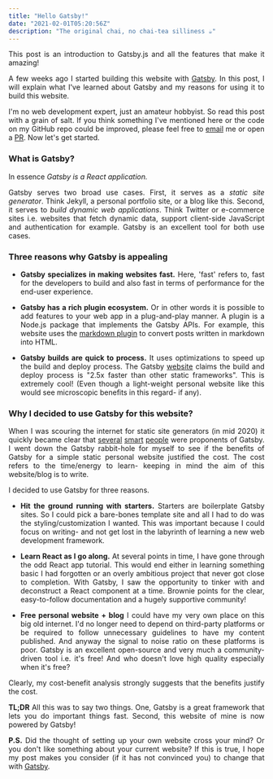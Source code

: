 ```yaml
---
title: "Hello Gatsby!"
date: "2021-02-01T05:20:56Z"
description: "The original chai, no chai-tea silliness ☕"
---
```

<style>

body {

text-align: justify
}

</style>

This post is an introduction to Gatsby.js and all the features that make it amazing!

A few weeks ago I started building this website with [Gatsby]([https://www.gatsbyjs.com/](https://www.gatsbyjs.com/)). In this post, I will explain what I've learned about Gatsby and my reasons for using it to build this website. 

I'm no web development expert, just an amateur hobbyist. So read this post with a grain of salt. If you think something I've mentioned here or the code on my GitHub repo could be improved, please feel free to [email](mailto:rhea49rdgs@gmail.com) me or open a [PR]([https://github.com/missrhea/missrhea.github.io/tree/dev](https://github.com/missrhea/missrhea.github.io/tree/dev)). Now let's get started.

### What is Gatsby?

In essence *Gatsby is a React application.* 

Gatsby serves two broad use cases. First, it serves as a *static site generator*. Think Jekyll, a personal portfolio site, or a blog like this. Second, it serves to *build dynamic web applications*. Think Twitter or e-commerce sites i.e. websites that fetch dynamic data, support client-side JavaScript and authentication for example. Gatsby is an excellent tool for both use cases.

### Three reasons why Gatsby is appealing

- **Gatsby specializes in making websites fast.** Here, 'fast' refers to, fast for the developers to build and also fast in terms of performance for the end-user experience.

- **Gatsby has a rich plugin ecosystem.** Or in other words it is possible to add features to your web app in a plug-and-play manner.
A plugin is a Node.js package that implements the Gatsby APIs. For example, this website uses the [markdown plugin](https://www.gatsbyjs.com/plugins/gatsby-transformer-remark#gatsby-transformer-remark) to convert posts written in markdown into HTML. 

- **Gatsby builds are quick to process.** It uses optimizations to speed up the build and deploy process. The Gatsby [website](https://www.gatsbyjs.com/) claims the build and deploy process is "2.5x faster than other static frameworks". This is extremely cool! (Even though a light-weight personal website like this would see microscopic benefits in this regard- if any).

### Why I decided to use Gatsby for this website?

When I was scouring the internet for static site generators (in mid 2020) it quickly became clear that [several]([https://www.youtube.com/watch?v=L3Un8Zp4r6k](https://www.youtube.com/watch?v=L3Un8Zp4r6k)) [smart]([https://www.taniarascia.com/migrating-from-wordpress-to-gatsby/](https://www.taniarascia.com/migrating-from-wordpress-to-gatsby/)) [people]([https://www.jerriepelser.com/blog/migrating-blog-hugo-to-gatsby/](https://www.jerriepelser.com/blog/migrating-blog-hugo-to-gatsby/)) were proponents of Gatsby. I went down the Gatsby rabbit-hole for myself to see if the benefits of Gatsby for a simple static personal website justified the cost. The cost refers to the time/energy to learn- keeping in mind the aim of this website/blog is to write.

I decided to use Gatsby for three reasons.

- **Hit the ground running with starters.**
Starters are boilerplate Gatsby sites. So I could pick a bare-bones template site and all I had to do was the styling/customization I wanted.
This was important because I could focus on writing- and not get lost in the labyrinth of learning a new web development framework.

- **Learn React as I go along.**
At several points in time, I have gone through the odd React app tutorial. This would end either in learning something basic I had forgotten or an overly ambitious project that never got close to completion. With Gatsby, I saw the opportunity to tinker with and deconstruct a React component at a time.
Brownie points for the clear, easy-to-follow documentation and a hugely supportive community!

- **Free personal website + blog**
I could have my very own place on this big old internet. I'd no longer need to depend on third-party platforms or be required to follow unnecessary guidelines to have my content published. And anyway the signal to noise ratio on these platforms is poor. 
Gatsby is an excellent open-source and very much a community-driven tool i.e. it's free! And who doesn't love high quality especially when it's free?

Clearly, my cost-benefit analysis strongly suggests that the benefits justify the cost.

**TL;DR**
All this was to say two things. One, Gatsby is a great framework that lets you do important things fast. Second, this website of mine is now powered by Gatsby! 

**P.S.**
Did the thought of setting up your own website cross your mind? Or you don't like something about your current website? If this is true, I hope my post makes you consider (if it has not convinced you) to change that with [Gatsby]([https://www.gatsbyjs.com/](https://www.gatsbyjs.com/)).